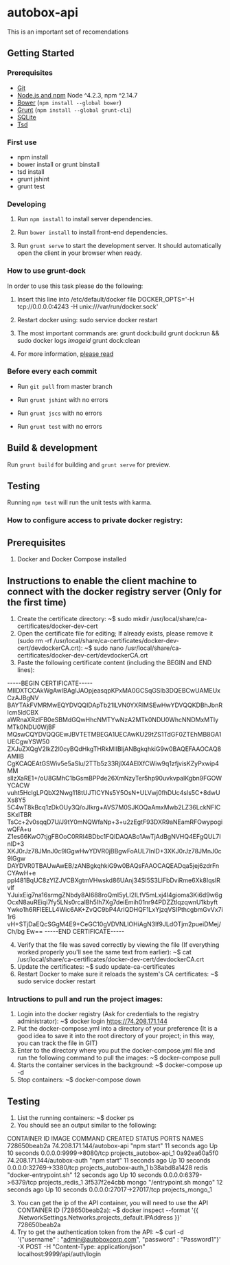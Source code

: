 # autobox-api
This is an important set of recomendations

## Getting Started

### Prerequisites

- [Git](https://git-scm.com/)
- [Node.js and npm](nodejs.org) Node ^4.2.3, npm ^2.14.7
- [Bower](bower.io) (`npm install --global bower`)
- [Grunt](http://gruntjs.com/) (`npm install --global grunt-cli`)
- [SQLite](https://www.sqlite.org/quickstart.html)
- [Tsd](https://github.com/DefinitelyTyped/tsd)

### First use

- npm install
- bower install or grunt binstall
- tsd install
- grunt jshint
- grunt test


### Developing

1. Run `npm install` to install server dependencies.

2. Run `bower install` to install front-end dependencies.

3. Run `grunt serve` to start the development server. It should automatically open the client in your browser when ready.

### How to use grunt-dock

In order to use this task please do the following:

1. Insert this line into /etc/default/docker file
DOCKER_OPTS='-H tcp://0.0.0.0:4243 -H unix:///var/run/docker.sock'

2. Restart docker using:
sudo service docker restart

3. The most important commands are:
grunt dock:build
grunt dock:run && sudo docker logs _imageid_
grunt dock:clean

4. For more information, [please read](https://github.com/JoTrdl/grunt-dock)

### Before every each commit

- Run `git pull` from master branch

- Run `grunt jshint` with no errors

- Run `grunt jscs` with no errors

- Run `grunt test` with no errors

## Build & development

Run `grunt build` for building and `grunt serve` for preview.

## Testing

Running `npm test` will run the unit tests with karma.

### How to configure access to private docker registry:

## Prerequisites
1. Docker and Docker Compose installed

## Instructions to enable the client machine to connect with the docker registry server (Only for the first time)
1. Create the certificate directory:
    ~$ sudo mkdir /usr/local/share/ca-certificates/docker-dev-cert 
2. Open the certificate file for editing; If already exists, please remove it (sudo rm -rf /usr/local/share/ca-certificates/docker-dev-cert/devdockerCA.crt):
    ~$ sudo nano /usr/local/share/ca-certificates/docker-dev-cert/devdockerCA.crt
3. Paste the following certificate content (including the BEGIN and END lines):

-----BEGIN CERTIFICATE-----
MIIDXTCCAkWgAwIBAgIJAOpjeasqpKPxMA0GCSqGSIb3DQEBCwUAMEUxCzAJBgNV
BAYTAkFVMRMwEQYDVQQIDApTb21lLVN0YXRlMSEwHwYDVQQKDBhJbnRlcm5ldCBX
aWRnaXRzIFB0eSBMdGQwHhcNMTYwNzA2MTk0NDU0WhcNNDMxMTIyMTk0NDU0WjBF
MQswCQYDVQQGEwJBVTETMBEGA1UECAwKU29tZS1TdGF0ZTEhMB8GA1UECgwYSW50
ZXJuZXQgV2lkZ2l0cyBQdHkgTHRkMIIBIjANBgkqhkiG9w0BAQEFAAOCAQ8AMIIB
CgKCAQEAtGSWiv5e5aSlu/2TTb5z33RjIX4AElXfCWiw9q1zfjvisKZyPxwip4MM
slIzXaRE1+/oU8GMhC1bGsmBPPde26XmNzyTer5hp90uvkvpalKgbn9FGOWYCACW
vuht5HcIgLPQbX2Nwg118tUJTlCYNs5Y5OsN+ULVwj0fhDUc4sls5C+8dwUXs8Y5
5C4wT8kBcq1zDkOUy3Q/oJIkrg+AVS7M0SJKOQaAmxMwb2LZ36LckNFICSKxlTBR
TsCc+2v0sqqD7U/J9tY0mNQWfaNp+3+u2zEgtF93DXR9aNEamRFOwypogiwQFA+u
Z1es66KwO7tjgFBOoC0RRl4BDbc1FQIDAQABo1AwTjAdBgNVHQ4EFgQUL7InlD+3
XKJ0rJz78JMnJ0c9lGgwHwYDVR0jBBgwFoAUL7InlD+3XKJ0rJz78JMnJ0c9lGgw
DAYDVR0TBAUwAwEB/zANBgkqhkiG9w0BAQsFAAOCAQEADqa5jej6zdrFnCYAwH+e
ppl481BqUC8zYlZJVCBXgtmVHwskd86UAnj34SI5S3LlFbDviRme6Xk8IqslRvlf
YJuixEig7na16srmgZNbdy8AI688roQmI5yLI2ILfV5mLxj4l4gioma3Ki6d9w6g
OcxN8auREiqi7fy5LNs0rcaIBh5Ih7Xg7deiEmih01nr94PDZZtlqzqwnU1kbyft
Ywko1h6RFIEELL4Wic6AK+ZvQC9bP4ArlQDHQF1LxYjzqVSIPthcgbmGvVx7i1r6
vH+STjDaEQcSGgM4E9+CeGC10gVDVNLlOHiAgN3lf9JLdOTjm2pueiDMej/Ch/bg
Ew==
-----END CERTIFICATE-----

4. Verify that the file was saved correctly by viewing the file (If everything worked properly you'll see the same text from earlier):
    ~$ cat /usr/local/share/ca-certificates/docker-dev-cert/devdockerCA.crt
5. Update the certificates:
    ~$ sudo update-ca-certificates
6. Restart Docker to make sure it reloads the system's CA certificates:
    ~$ sudo service docker restart

### Intructions to pull and run the project images:
1. Login into the docker registry (Ask for credentials to the registry administrator):
    ~$ docker login https://74.208.171.144
2. Put the docker-compose.yml into a directory of your preference (It is a good idea to save it into the root directory of your project; in this way, you can track the file in GIT)   
3. Enter to the directory where you put the docker-compose.yml file and run the following command to pull the images:
    ~$ docker-compose pull
4. Starts the container services in the background:
    ~$ docker-compose up -d 
5. Stop containers: 
    ~$ docker-compose down

## Testing
1. List the running containers:
    ~$ docker ps
2. You should see an output similar to the following:

CONTAINER ID        IMAGE                         COMMAND                  CREATED             STATUS              PORTS                      NAMES
728650beab2a        74.208.171.144/autobox-api    "npm start"              11 seconds ago      Up 10 seconds       0.0.0.0:9999->8080/tcp     projects_autobox-api_1
0a92ea60a5f0        74.208.171.144/autobox-auth   "npm start"              11 seconds ago      Up 10 seconds       0.0.0.0:32769->3380/tcp    projects_autobox-auth_1
b38abd8a1428        redis                         "docker-entrypoint.sh"   12 seconds ago      Up 10 seconds       0.0.0.0:6379->6379/tcp     projects_redis_1
3f537f2e4cbb        mongo                         "/entrypoint.sh mongo"   12 seconds ago      Up 10 seconds       0.0.0.0:27017->27017/tcp   projects_mongo_1

3. You can get the ip of the API container, you will need to use the API CONTAINER ID (728650beab2a):
    ~$ docker inspect --format '{{ .NetworkSettings.Networks.projects_default.IPAddress }}' 728650beab2a
4. Try to get the authentication token from the API:
    ~$ curl -d '{"username" : "admin@autoboxcorp.com", "password" : "Password1"}' -X POST -H "Content-Type: application/json" localhost:9999/api/auth/login    

